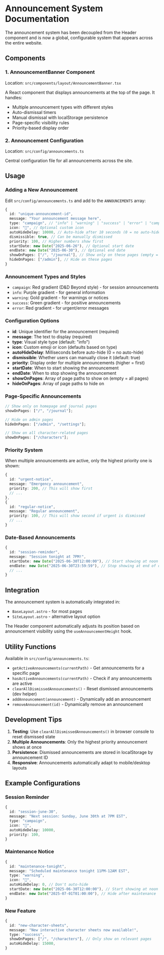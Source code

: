 # Announcement System Documentation

The announcement system has been decoupled from the Header component and is now a global, configurable system that appears across the entire website.

## Components

### 1. AnnouncementBanner Component

Location: `src/components/layout/AnnouncementBanner.tsx`

A React component that displays announcements at the top of the page. It handles:

- Multiple announcement types with different styles
- Auto-dismissal timers
- Manual dismissal with localStorage persistence
- Page-specific visibility rules
- Priority-based display order

### 2. Announcement Configuration

Location: `src/config/announcements.ts`

Central configuration file for all announcements across the site.

## Usage

### Adding a New Announcement

Edit `src/config/announcements.ts` and add to the `ANNOUNCEMENTS` array:

```typescript
{
  id: "unique-announcement-id",
  message: "Your announcement message here",
  type: "campaign", // "info" | "warning" | "success" | "error" | "campaign"
  icon: "🎲", // Optional custom icon
  autoHideDelay: 10000, // Auto-hide after 10 seconds (0 = no auto-hide)
  dismissible: true, // Can be manually dismissed
  priority: 100, // Higher numbers show first
  startDate: new Date("2025-06-26"), // Optional start date
  endDate: new Date("2025-06-30"), // Optional end date
  showOnPages: ["/", "/journal"], // Show only on these pages (empty = all pages)
  hideOnPages: ["/admin"], // Hide on these pages
}
```

### Announcement Types and Styles

- `campaign`: Red gradient (D&D Beyond style) - for session announcements
- `info`: Purple gradient - for general information
- `warning`: Gold gradient - for warnings or notices
- `success`: Green gradient - for positive announcements
- `error`: Red gradient - for urgent/error messages

### Configuration Options

- **id**: Unique identifier for the announcement (required)
- **message**: The text to display (required)
- **type**: Visual style type (default: "info")
- **icon**: Custom emoji or icon (defaults based on type)
- **autoHideDelay**: Milliseconds before auto-hide (0 = no auto-hide)
- **dismissible**: Whether users can manually close it (default: true)
- **priority**: Display order for multiple announcements (higher = first)
- **startDate**: When to start showing the announcement
- **endDate**: When to stop showing the announcement
- **showOnPages**: Array of page paths to show on (empty = all pages)
- **hideOnPages**: Array of page paths to hide on

### Page-Specific Announcements

```typescript
// Show only on homepage and journal pages
showOnPages: ["/", "/journal"];

// Hide on admin pages
hideOnPages: ["/admin", "/settings"];

// Show on all character-related pages
showOnPages: ["/characters"];
```

### Priority System

When multiple announcements are active, only the highest priority one is shown:

```typescript
{
  id: "urgent-notice",
  message: "Emergency announcement",
  priority: 200, // This will show first
  // ...
},
{
  id: "regular-notice",
  message: "Regular announcement",
  priority: 100, // This will show second if urgent is dismissed
  // ...
}
```

### Date-Based Announcements

```typescript
{
  id: "session-reminder",
  message: "Session tonight at 7PM!",
  startDate: new Date("2025-06-30T12:00:00"), // Start showing at noon
  endDate: new Date("2025-06-30T23:59:59"), // Stop showing at end of day
  // ...
}
```

## Integration

The announcement system is automatically integrated in:

- `BaseLayout.astro` - for most pages
- `SiteLayout.astro` - alternative layout option

The Header component automatically adjusts its position based on announcement visibility using the `useAnnouncementHeight` hook.

## Utility Functions

Available in `src/config/announcements.ts`:

- `getActiveAnnouncements(currentPath)` - Get announcements for a specific page
- `hasActiveAnnouncements(currentPath)` - Check if any announcements are active
- `clearAllDismissedAnnouncements()` - Reset dismissed announcements (dev helper)
- `addAnnouncement(announcement)` - Dynamically add an announcement
- `removeAnnouncement(id)` - Dynamically remove an announcement

## Development Tips

1. **Testing**: Use `clearAllDismissedAnnouncements()` in browser console to reset dismissed state
2. **Multiple Announcements**: Only the highest priority announcement shows at once
3. **Persistence**: Dismissed announcements are stored in localStorage by announcement ID
4. **Responsive**: Announcements automatically adapt to mobile/desktop layouts

## Example Configurations

### Session Reminder

```typescript
{
  id: "session-june-30",
  message: "Next session: Sunday, June 30th at 7PM EST",
  type: "campaign",
  icon: "🎲",
  autoHideDelay: 10000,
  priority: 100,
}
```

### Maintenance Notice

```typescript
{
  id: "maintenance-tonight",
  message: "Scheduled maintenance tonight 11PM-12AM EST",
  type: "warning",
  icon: "🔧",
  autoHideDelay: 0, // Don't auto-hide
  startDate: new Date("2025-06-30T12:00:00"), // Start showing at noon
  endDate: new Date("2025-07-01T01:00:00"), // Hide after maintenance
}
```

### New Feature

```typescript
{
  id: "new-character-sheets",
  message: "New interactive character sheets now available!",
  type: "success",
  showOnPages: ["/", "/characters"], // Only show on relevant pages
  autoHideDelay: 15000,
}
```
